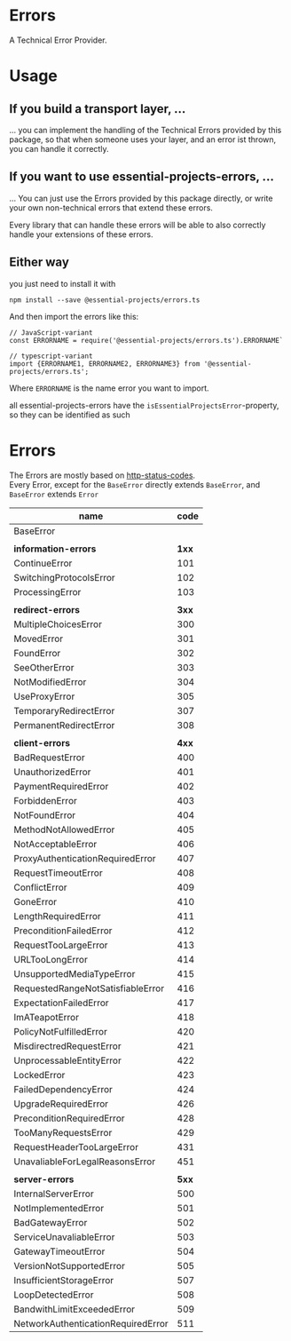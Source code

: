 # Errors
A Technical Error Provider.

# Usage

## If you build a transport layer, ...
... you can implement the handling of the Technical Errors provided by this
package, so that when someone uses your layer, and an error ist thrown, you can
handle it correctly.

## If you want to use essential-projects-errors, ...
... You can just use the Errors provided by this package directly, or write your
own non-technical errors that extend these errors.  

Every library that can handle these errors will be able to also correctly handle
your extensions of these errors.

## Either way
you just need to install it with

```
npm install --save @essential-projects/errors.ts
```

And then import the errors like this:

```
// JavaScript-variant
const ERRORNAME = require('@essential-projects/errors.ts').ERRORNAME`

// typescript-variant
import {ERRORNAME1, ERRORNAME2, ERRORNAME3} from '@essential-projects/errors.ts';
```

Where `ERRORNAME` is the name error you want to import.


all essential-projects-errors have the `isEssentialProjectsError`-property, so they can be identified as such

# Errors
The Errors are mostly based on [http-status-codes](https://de.wikipedia.org/wiki/HTTP-Statuscode).  
Every Error, except for the `BaseError` directly extends `BaseError`, and  
`BaseError` extends `Error`


|name|code|
|---|---|
|BaseError| |
| | |
|**information-errors**|**1xx**|
|ContinueError|101|
|SwitchingProtocolsError|102|
|ProcessingError|103|
| | |
|**redirect-errors**|**3xx**|
|MultipleChoicesError|300|
|MovedError|301|
|FoundError|302|
|SeeOtherError|303|
|NotModifiedError|304|
|UseProxyError|305|
|TemporaryRedirectError|307|
|PermanentRedirectError|308|
| | |
|**client-errors**|**4xx**|
|BadRequestError|400|
|UnauthorizedError|401|
|PaymentRequiredError|402|
|ForbiddenError|403|
|NotFoundError|404|
|MethodNotAllowedError|405|
|NotAcceptableError|406|
|ProxyAuthenticationRequiredError|407|
|RequestTimeoutError|408|
|ConflictError|409|
|GoneError|410|
|LengthRequiredError|411|
|PreconditionFailedError|412|
|RequestTooLargeError|413|
|URLTooLongError|414|
|UnsupportedMediaTypeError|415|
|RequestedRangeNotSatisfiableError|416|
|ExpectationFailedError|417|
|ImATeapotError|418|
|PolicyNotFulfilledError|420|
|MisdirectredRequestError|421|
|UnprocessableEntityError|422|
|LockedError|423|
|FailedDependencyError|424|
|UpgradeRequiredError|426|
|PreconditionRequiredError|428|
|TooManyRequestsError|429|
|RequestHeaderTooLargeError|431|
|UnavaliableForLegalReasonsError|451|
| | |
|**server-errors**|**5xx**|
|InternalServerError|500|
|NotImplementedError|501|
|BadGatewayError|502|
|ServiceUnavaliableError|503|
|GatewayTimeoutError|504|
|VersionNotSupportedError|505|
|InsufficientStorageError|507|
|LoopDetectedError|508|
|BandwithLimitExceededError|509|
|NetworkAuthenticationRequiredError|511|
